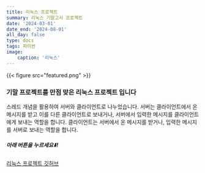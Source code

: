 ```yaml
---
title: 리눅스 프로젝트
summary: 리눅스 기말고사 프로젝트
date: '2024-03-01'
date_end: '2024-08-01'
all_day: false
type: docs
tags: 파이썬
image:
    caption: '리눅스'
---
```

{{< figure src="featured.png" >}}

### 기말 프로젝트를 만점 맞은 리눅스 프로젝트 입니다

스레드 개념을 활용하여 서버와 클라이언트로 나누었습니다. 서버는 클라이언트에서 온 메시지를 받고 이를 다른 클라이언트로 보내거나, 서버에서 입력한 메시지를 클라이언트에게 보내는 역할을 합니다. 클라이언트는 서버에서 온 메시지를 받거나, 입력한 메시지를 서버로 보내는 역할을 합니다.

##### 아래 버튼을 누르세요⬇️!

[리눅스 프로젝트 깃허브](https://github.com/Coti00/linux_project)
